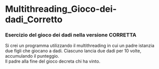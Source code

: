 # Multithreading_Gioco-dei-dadi_Corretto
### Esercizio del gioco dei dadi nella versione CORRETTA

Si crei un programma utilizzando il multithreading in cui un padre istanzia due figli che giocano a dadi. Ciascuno lancia due dadi per 10 volte, accumulando il punteggio. 
<br>Il padre alla fine del gioco decreta chi ha vinto.
